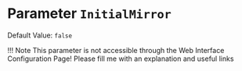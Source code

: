 # Parameter `InitialMirror`
Default Value: `false`

!!! Note
    This parameter is not accessible through the Web Interface Configuration Page!
Please fill me with an explanation and useful links
